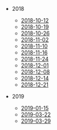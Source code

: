 * 2018
  
  * [2018-10-12](workSummary/2018/2018-10-12.md)
  * [2018-10-19](workSummary/2018/2018-10-19.md)
  * [2018-10-26](workSummary/2018/2018-10-26.md)
  * [2018-11-02](workSummary/2018/2018-11-02.md)
  * [2018-11-10](workSummary/2018/2018-11-10.md)
  * [2018-11-16](workSummary/2018/2018-11-16.md)
  * [2018-11-24](workSummary/2018/2018-11-24.md)
  * [2018-12-01](workSummary/2018/2018-12-01.md)
  * [2018-12-08](workSummary/2018/2018-12-08.md)
  * [2018-12-14](workSummary/2018/2018-12-14.md)
  * [2018-12-21](workSummary/2018/2018-12-21.md)

* 2019
  
  * [2019-01-15](workSummary/2019/2019-01-15.md)
  * [2019-03-22](workSummary/2019/2019-03-22.md)
  * [2019-03-29](workSummary/2019/2019-03-29.md)